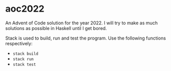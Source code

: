 # aoc2022

An Advent of Code solution for the year 2022. I will try to make as much solutions as possible in Haskell until I get bored.

Stack is used to build, run and test the program. Use the following functions respectively:

- `stack build`
- `stack run`
- `stack test`
